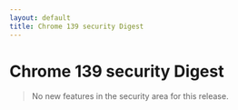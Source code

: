 ```yaml
---
layout: default
title: Chrome 139 security Digest
---
```


# Chrome 139 security Digest

> No new features in the security area for this release.

